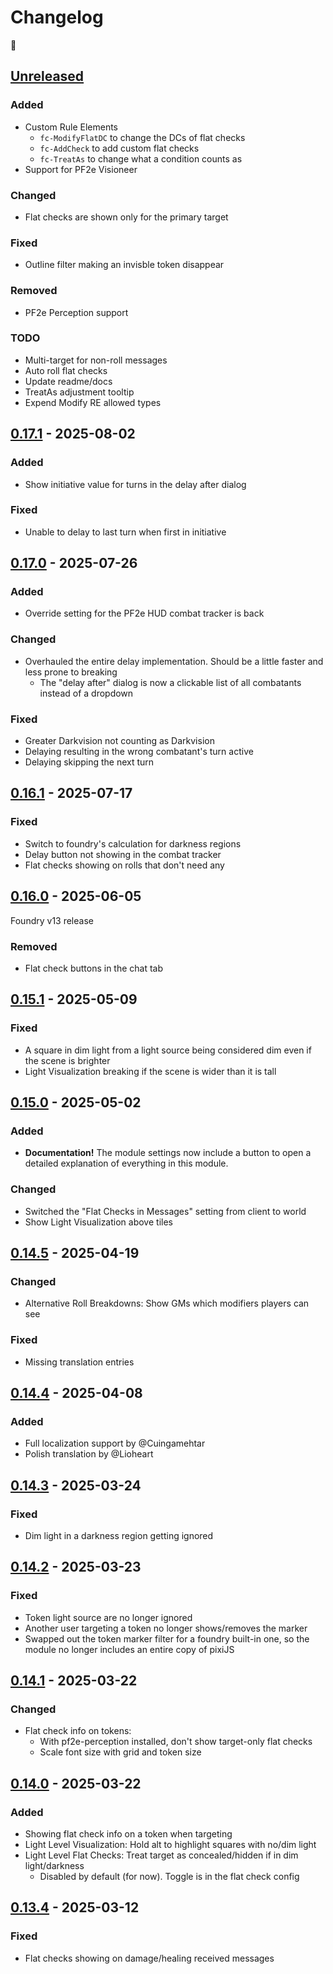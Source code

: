 # Changelog
🥭

## [Unreleased]
### Added
- Custom Rule Elements
  - `fc-ModifyFlatDC` to change the DCs of flat checks
  - `fc-AddCheck` to add custom flat checks
  - `fc-TreatAs` to change what a condition counts as
- Support for PF2e Visioneer

### Changed
- Flat checks are shown only for the primary target

### Fixed
- Outline filter making an invisble token disappear

### Removed
- PF2e Perception support
  
### TODO
- Multi-target for non-roll messages
- Auto roll flat checks
- Update readme/docs
- TreatAs adjustment tooltip
- Expend Modify RE allowed types

## [0.17.1] - 2025-08-02
### Added
- Show initiative value for turns in the delay after dialog

### Fixed
- Unable to delay to last turn when first in initiative

## [0.17.0] - 2025-07-26
### Added
- Override setting for the PF2e HUD combat tracker is back

### Changed
- Overhauled the entire delay implementation. Should be a little faster and less prone to breaking
  - The "delay after" dialog is now a clickable list of all combatants instead of a dropdown

### Fixed
- Greater Darkvision not counting as Darkvision
- Delaying resulting in the wrong combatant's turn active
- Delaying skipping the next turn

## [0.16.1] - 2025-07-17
### Fixed
- Switch to foundry's calculation for darkness regions
- Delay button not showing in the combat tracker
- Flat checks showing on rolls that don't need any

## [0.16.0] - 2025-06-05
Foundry v13 release

### Removed
- Flat check buttons in the chat tab

## [0.15.1] - 2025-05-09
### Fixed
- A square in dim light from a light source being considered dim even if the scene is brighter
- Light Visualization breaking if the scene is wider than it is tall

## [0.15.0] - 2025-05-02
### Added
- **Documentation!** The module settings now include a button to open a detailed explanation of everything in this module.

### Changed
- Switched the "Flat Checks in Messages" setting from client to world
- Show Light Visualization above tiles

## [0.14.5] - 2025-04-19
### Changed
- Alternative Roll Breakdowns: Show GMs which modifiers players can see

### Fixed
- Missing translation entries

## [0.14.4] - 2025-04-08
### Added
- Full localization support by @Cuingamehtar
- Polish translation by @Lioheart

## [0.14.3] - 2025-03-24
### Fixed
- Dim light in a darkness region getting ignored

## [0.14.2] - 2025-03-23
### Fixed
- Token light source are no longer ignored
- Another user targeting a token no longer shows/removes the marker
- Swapped out the token marker filter for a foundry built-in one, so the module no longer includes an entire copy of pixiJS

## [0.14.1] - 2025-03-22
### Changed
- Flat check info on tokens:
  - With pf2e-perception installed, don't show target-only flat checks
  - Scale font size with grid and token size

## [0.14.0] - 2025-03-22
### Added
- Showing flat check info on a token when targeting
- Light Level Visualization: Hold alt to highlight squares with no/dim light
- Light Level Flat Checks: Treat target as concealed/hidden if in dim light/darkness
  - Disabled by default (for now). Toggle is in the flat check config

## [0.13.4] - 2025-03-12
### Fixed
- Flat checks showing on damage/healing received messages

[Unreleased]: https://github.com/oWave/pf2e-flatcheck-helper/compare/v0.17.1...HEAD
[0.17.1]: https://github.com/oWave/pf2e-flatcheck-helper/compare/v0.17.0...v0.17.1
[0.17.0]: https://github.com/oWave/pf2e-flatcheck-helper/compare/v0.16.1...v0.17.0
[0.16.1]: https://github.com/oWave/pf2e-flatcheck-helper/compare/v0.16.0...v0.16.1
[0.16.0]: https://github.com/oWave/pf2e-flatcheck-helper/compare/v0.15.1...v0.16.0
[0.15.1]: https://github.com/oWave/pf2e-flatcheck-helper/compare/v0.15.0...v0.15.1
[0.15.0]: https://github.com/oWave/pf2e-flatcheck-helper/compare/v0.14.5...v0.15.0
[0.14.5]: https://github.com/oWave/pf2e-flatcheck-helper/compare/v0.14.4...v0.14.5
[0.14.4]: https://github.com/oWave/pf2e-flatcheck-helper/compare/v0.14.3...v0.14.4
[0.14.3]: https://github.com/oWave/pf2e-flatcheck-helper/compare/v0.14.2...v0.14.3
[0.14.2]: https://github.com/oWave/pf2e-flatcheck-helper/compare/v0.14.1...v0.14.2
[0.14.1]: https://github.com/oWave/pf2e-flatcheck-helper/compare/v0.14.0...v0.14.1
[0.14.0]: https://github.com/oWave/pf2e-flatcheck-helper/compare/v0.13.4...v0.14.0
[0.13.4]: https://github.com/oWave/pf2e-flatcheck-helper/releases/tag/v0.13.4
